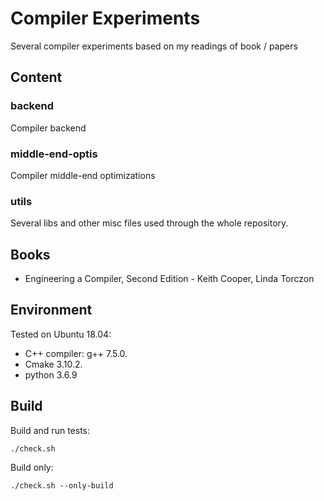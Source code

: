 # Compiler Experiments

Several compiler experiments based on my readings of book / papers

## Content

### backend

Compiler backend

### middle-end-optis

Compiler middle-end optimizations

### utils

Several libs and other misc files used through the whole repository.

## Books

- Engineering a Compiler, Second Edition - Keith Cooper, Linda Torczon 

## Environment

Tested on Ubuntu 18.04:
- C++ compiler: g++ 7.5.0.
- Cmake 3.10.2.
- python 3.6.9

## Build

Build and run tests:
```
./check.sh
```

Build only:
```
./check.sh --only-build
```
